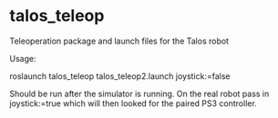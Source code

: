 talos_teleop
============

Teleoperation package and launch files for the Talos robot

Usage:

roslaunch talos_teleop talos_teleop2.launch joystick:=false

Should be run after the simulator is running. On the real robot pass in joystick:=true which will then looked for the paired PS3 controller.
